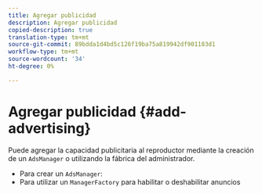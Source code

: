 ```yaml
---
title: Agregar publicidad
description: Agregar publicidad
copied-description: true
translation-type: tm+mt
source-git-commit: 89bdda1d4bd5c126f19ba75a819942df901183d1
workflow-type: tm+mt
source-wordcount: '34'
ht-degree: 0%

---
```



# Agregar publicidad {#add-advertising}

Puede agregar la capacidad publicitaria al reproductor mediante la creación de un `AdsManager` o utilizando la fábrica del administrador.

* Para crear un `AdsManager`:
* Para utilizar un `ManagerFactory` para habilitar o deshabilitar anuncios